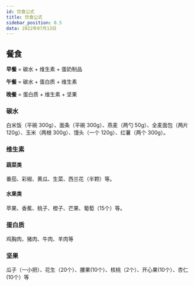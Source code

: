 ```yaml
---
id: 饮食公式
title: 饮食公式
sidebar_position: 0.5
data: 2022年07月13日
---
```


## 餐食

**早餐**  = 碳水 + 维生素 + 蛋奶制品

**午餐** = 碳水 + 蛋白质 + 维生素

**晚餐** = 蛋白质 + 维生素 + 坚果

### 碳水

白米饭（平碗 300g）、面条（平碗 300g）、燕麦（两勺 50g）、全麦面包（两片 120g）、玉米（两根 300g）、馒头（一个 120g）、红薯（两个 300g）。

### 维生素

#### 蔬菜类

番茄、彩椒、黄瓜、生菜、西兰花（半颗）等。

#### 水果类

苹果、香蕉、桃子、橙子、芒果、葡萄（15个）等。

### 蛋白质

鸡胸肉、猪肉、牛肉、羊肉等

### 坚果

瓜子（一小把）、花生（20个）、腰果(10个）、核桃（2个）、开心果(10个）、杏仁(10个）等
